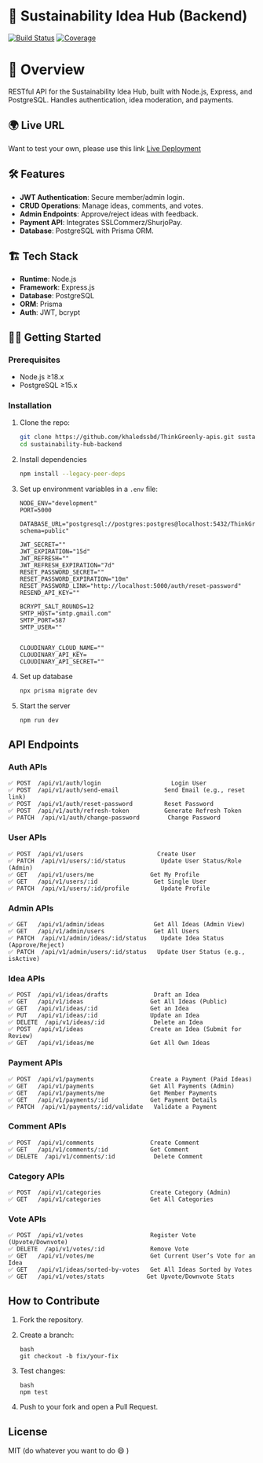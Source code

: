 # 🌱 Sustainability Idea Hub (Backend)

[![Build Status](https://img.shields.io/github/actions/workflow/status/your-repo/backend/ci.yml)](https://github.com/khaledssbd/ThinkGreenly-apis/actions)
[![Coverage](https://coveralls.io/repos/github/your-repo/backend/badge.svg)](https://coveralls.io/github/khaledssbd/ThinkGreenly-apis)

# 📌 Overview

RESTful API for the Sustainability Idea Hub, built with Node.js, Express, and PostgreSQL. Handles authentication, idea moderation, and payments.

## 🌍 Live URL

Want to test your own, please use this link
[Live Deployment](https://think-greenly-serverside.vercel.app/)

## 🛠️ Features

- **JWT Authentication**: Secure member/admin login.
- **CRUD Operations**: Manage ideas, comments, and votes.
- **Admin Endpoints**: Approve/reject ideas with feedback.
- **Payment API**: Integrates SSLCommerz/ShurjoPay.
- **Database**: PostgreSQL with Prisma ORM.

## 🏗️ Tech Stack

- **Runtime**: Node.js
- **Framework**: Express.js
- **Database**: PostgreSQL
- **ORM**: Prisma
- **Auth**: JWT, bcrypt

## 🏃‍♂️ Getting Started

### Prerequisites

- Node.js ≥18.x
- PostgreSQL ≥15.x

### Installation

1. Clone the repo:
   ```bash
   git clone https://github.com/khaledssbd/ThinkGreenly-apis.git sustainability-hub-backend
   cd sustainability-hub-backend
   ```
2. Install dependencies

   ```bash
   npm install --legacy-peer-deps
   ```

3. Set up environment variables in a `.env` file:

   ```env
   NODE_ENV="development"
   PORT=5000

   DATABASE_URL="postgresql://postgres:postgres@localhost:5432/ThinkGreenly?schema=public"

   JWT_SECRET=""
   JWT_EXPIRATION="15d"
   JWT_REFRESH=""
   JWT_REFRESH_EXPIRATION="7d"
   RESET_PASSWORD_SECRET=""
   RESET_PASSWORD_EXPIRATION="10m"
   RESET_PASSWORD_LINK="http://localhost:5000/auth/reset-password"
   RESEND_API_KEY=""

   BCRYPT_SALT_ROUNDS=12
   SMTP_HOST="smtp.gmail.com"
   SMTP_PORT=587
   SMTP_USER=""


   CLOUDINARY_CLOUD_NAME=""
   CLOUDINARY_API_KEY=
   CLOUDINARY_API_SECRET=""
   ```

4. Set up database

   ```bash
   npx prisma migrate dev
   ```

5. Start the server
   ```bash
   npm run dev
   ```

## API Endpoints

### Auth APIs

```
✅️ POST  /api/v1/auth/login                    Login User
✅️ POST  /api/v1/auth/send-email             Send Email (e.g., reset link)
✅️ POST  /api/v1/auth/reset-password         Reset Password
✅️ POST  /api/v1/auth/refresh-token          Generate Refresh Token
✅️ PATCH  /api/v1/auth/change-password        Change Password
```

### User APIs

```
✅️ POST  /api/v1/users                     Create User
✅️ PATCH  /api/v1/users/:id/status          Update User Status/Role (Admin)
✅️ GET   /api/v1/users/me                Get My Profile
✅️ GET   /api/v1/users/:id                Get Single User
✅️ PATCH  /api/v1/users/:id/profile         Update Profile
```

### Admin APIs

```
✅️ GET   /api/v1/admin/ideas              Get All Ideas (Admin View)
✅️ GET   /api/v1/admin/users              Get All Users
✅️ PATCH  /api/v1/admin/ideas/:id/status    Update Idea Status (Approve/Reject)
✅️ PATCH  /api/v1/admin/users/:id/status   Update User Status (e.g., isActive)
```

### Idea APIs

```
✅️ POST  /api/v1/ideas/drafts             Draft an Idea
✅️ GET   /api/v1/ideas                   Get All Ideas (Public)
✅️ GET   /api/v1/ideas/:id               Get an Idea
✅️ PUT   /api/v1/ideas/:id               Update an Idea
✅️ DELETE  /api/v1/ideas/:id              Delete an Idea
✅️ POST  /api/v1/ideas                   Create an Idea (Submit for Review)
✅️ GET   /api/v1/ideas/me                Get All Own Ideas
```

### Payment APIs

```
✅️ POST  /api/v1/payments                Create a Payment (Paid Ideas)
✅️ GET   /api/v1/payments                Get All Payments (Admin)
✅️ GET   /api/v1/payments/me             Get Member Payments
✅️ GET   /api/v1/payments/:id            Get Payment Details
✅️ PATCH  /api/v1/payments/:id/validate   Validate a Payment
```

### Comment APIs

```
✅️ POST  /api/v1/comments                Create Comment
✅️ GET   /api/v1/comments/:id            Get Comment
✅️ DELETE  /api/v1/comments/:id           Delete Comment
```

### Category APIs

```
✅️ POST  /api/v1/categories              Create Category (Admin)
✅️ GET   /api/v1/categories              Get All Categories
```

### Vote APIs

```
✅️ POST  /api/v1/votes                   Register Vote (Upvote/Downvote)
✅️ DELETE  /api/v1/votes/:id             Remove Vote
✅️ GET   /api/v1/votes/me                Get Current User’s Vote for an Idea
✅️ GET   /api/v1/ideas/sorted-by-votes   Get All Ideas Sorted by Votes
✅️ GET   /api/v1/votes/stats            Get Upvote/Downvote Stats
```

## How to Contribute

1. Fork the repository.

2. Create a branch:

   ```
   bash
   git checkout -b fix/your-fix

   ```

3. Test changes:

   ```
   bash
   npm test

   ```

4. Push to your fork and open a Pull Request.

## License

MIT (do whatever you want to do :smile: )
